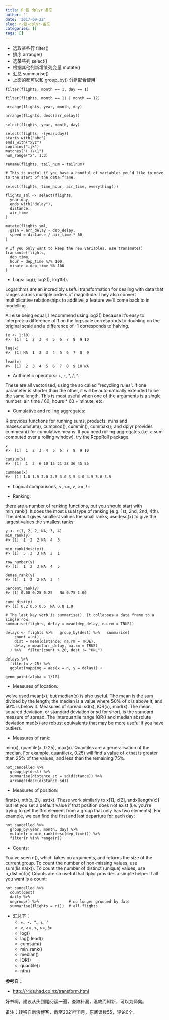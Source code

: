 ```yaml
---
title: R 包 dplyr 备忘
author: ''
date: '2017-09-22'
slug: r-包-dplyr-备忘
categories: []
tags: []
---
```


+ 选取某些行 filter()
+ 排序 arrange()
+ 选某些列 select()
+ 根据其他列新增某列变量 mutate()
+ 汇总  summarise()
+ 上面的都可以和 group_by() 分组配合使用

```{r}
filter(flights, month == 1, day == 1)

filter(flights, month == 11 | month == 12)

arrange(flights, year, month, day)

arrange(flights, desc(arr_delay))

select(flights, year, month, day)

select(flights, -(year:day))
starts_with("abc")
ends_with("xyz")
contains("ijk")
matches("(.)\\1")
num_range("x", 1:3)

rename(flights, tail_num = tailnum)

# This is useful if you have a handful of variables you’d like to move to the start of the data frame.

select(flights, time_hour, air_time, everything())

flights_sml <- select(flights, 
  year:day, 
  ends_with("delay"), 
  distance, 
  air_time
)

mutate(flights_sml,
  gain = arr_delay - dep_delay,
  speed = distance / air_time * 60
)

# If you only want to keep the new variables, use transmute()
transmute(flights,
  dep_time,
  hour = dep_time %/% 100,
  minute = dep_time %% 100
)
```
+ Logs: log(), log2(), log10(). 

Logarithms are an incredibly useful transformation for dealing with data that ranges across multiple orders of magnitude. They also convert multiplicative relationships to additive, a feature we’ll come back to in modelling.

All else being equal, I recommend using log2() because it’s easy to interpret: a difference of 1 on the log scale corresponds to doubling on the original scale and a difference of -1 corresponds to halving.

```{r}
(x <- 1:10)
#>  [1]  1  2  3  4  5  6  7  8  9 10

lag(x)
#>  [1] NA  1  2  3  4  5  6  7  8  9

lead(x)
#>  [1]  2  3  4  5  6  7  8  9 10 NA
```

+ Arithmetic operators: +, -, *, /, ^. 

These are all vectorised, using the so called “recycling rules”. If one parameter is shorter than the other, it will be automatically extended to be the same length. This is most useful when one of the arguments is a single number: air_time / 60, hours * 60 + minute, etc.

+ Cumulative and rolling aggregates: 

R provides functions for running sums, products, mins and maxes:cumsum(), cumprod(), cummin(), cummax(); and dplyr provides cummean() for cumulative means. If you need rolling aggregates (i.e. a sum computed over a rolling window), try the RcppRoll package.

```{r}
x
#>  [1]  1  2  3  4  5  6  7  8  9 10

cumsum(x)
#>  [1]  1  3  6 10 15 21 28 36 45 55

cummean(x)
#>  [1] 1.0 1.5 2.0 2.5 3.0 3.5 4.0 4.5 5.0 5.5
```

+ Logical comparisons, <</code>, <=, >, >=, !=

+ Ranking: 

there are a number of ranking functions, but you should start with min_rank(). It does the most usual type of ranking (e.g. 1st, 2nd, 2nd, 4th). The default gives smallest values the small ranks; usedesc(x) to give the largest values the smallest ranks.

```{r}
y <- c(1, 2, 2, NA, 3, 4)
min_rank(y)
#> [1]  1  2  2 NA  4  5

min_rank(desc(y))
#> [1]  5  3  3 NA  2  1

row_number(y)
#> [1]  1  2  3 NA  4  5

dense_rank(y)
#> [1]  1  2  2 NA  3  4

percent_rank(y)
#> [1] 0.00 0.25 0.25   NA 0.75 1.00

cume_dist(y)
#> [1] 0.2 0.6 0.6  NA 0.8 1.0

# The last key verb is summarise(). It collapses a data frame to a single row:
summarise(flights, delay = mean(dep_delay, na.rm = TRUE))

delays <- flights %>%   group_by(dest) %>%   summarise(
    count = n(),
    dist = mean(distance, na.rm = TRUE),
    delay = mean(arr_delay, na.rm = TRUE)
  ) %>%   filter(count > 20, dest != "HNL")

delays %>%   
  filter(n > 25) %>%   
  ggplot(mapping = aes(x = n, y = delay)) +     

geom_point(alpha = 1/10)
```

+ Measures of location: 

we’ve used mean(x), but median(x) is also useful. The mean is the sum divided by the length; the median is a value where 50% of x is above it, and 50% is below it.
Measures of spread: sd(x), IQR(x), mad(x). The mean squared deviation, or standard deviation or sd for short, is the standard measure of spread. The interquartile range IQR() and median absolute deviation mad(x) are robust equivalents that may be more useful if you have outliers.

+ Measures of rank: 

min(x), quantile(x, 0.25), max(x). Quantiles are a generalisation of the median. For example, quantile(x, 0.25) will find a value of x that is greater than 25% of the values, and less than the remaining 75%.
```{r}
not_cancelled %>%   
  group_by(dest) %>%   
  summarise(distance_sd = sd(distance)) %>%
  arrange(desc(distance_sd))
```  
  
+ Measures of position: 

first(x), nth(x, 2), last(x). These work similarly to x[1], x[2], andx[length(x)] but let you set a default value if that position does not exist (i.e. you’re trying to get the 3rd element from a group that only has two elements). For example, we can find the first and last departure for each day:
```{r}
not_cancelled %>%   
  group_by(year, month, day) %>%   
  mutate(r = min_rank(desc(dep_time))) %>%   
  filter(r %in% range(r))
```
+ Counts: 

You’ve seen n(), which takes no arguments, and returns the size of the current group. To count the number of non-missing values, use sum(!is.na(x)). To count the number of distinct (unique) values, use n_distinct(x)
Counts are so useful that dplyr provides a simple helper if all you want is a count:
```{r}
not_cancelled %>%
  count(dest)
  daily %>%   
  ungroup() %>%             # no longer grouped by date  
  summarise(flights = n())  # all flights
```

+ 汇总下：
   + +、-、*、\、^
   + <</code>, <=, >, >=, !=
   + log()
   + lag() lead()
   + cumsum()
   + min_rank()
   + median()
   + IQR()
   + quantile()
   + nth()

**参考自：**

+ http://r4ds.had.co.nz/transform.html  

好书啊，建议从头到尾阅读一遍，查缺补漏，温故而知新，可以为师矣。


备注：转移自新浪博客，截至2021年11月，原阅读数55，评论0个。 